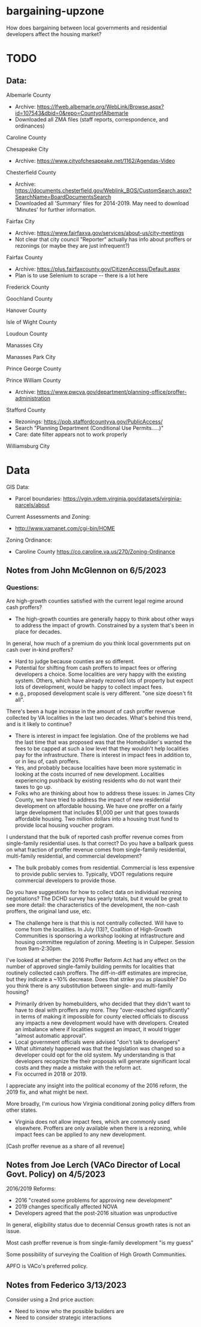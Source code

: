 # bargaining-upzone
How does bargaining between local governments and residential developers affect the housing market?

# TODO



## Data:
Albemarle County
- Archive: https://lfweb.albemarle.org/WebLink/Browse.aspx?id=107543&dbid=0&repo=CountyofAlbemarle
- Downloaded all ZMA files (staff reports, correspondence, and ordinances) 

Caroline County

Chesapeake City
- Archive: https://www.cityofchesapeake.net/1162/Agendas-Video

Chesterfield County
- Archive: https://documents.chesterfield.gov/Weblink_BOS/CustomSearch.aspx?SearchName=BoardDocumentsSearch
- Downloaded all 'Summary' files for 2014-2019. May need to download 'Minutes' for further information. 

Fairfax City
- Archive: https://www.fairfaxva.gov/services/about-us/city-meetings
- Not clear that city council "Reporter" actually has info about proffers or rezonings (or maybe they are just infrequent?)

Fairfax County
- Archive: https://plus.fairfaxcounty.gov/CitizenAccess/Default.aspx
- Plan is to use Selenium to scrape -- there is a lot here

Frederick County

Goochland County

Hanover County

Isle of Wight County

Loudoun County

Manasses City

Manasses Park City

Prince George County

Prince William County
- Archive: https://www.pwcva.gov/department/planning-office/proffer-administration

Stafford County 
- Rezonings: https://pob.staffordcountyva.gov/PublicAccess/
- Search "Planning Department (Conditional Use Permits.....)" 
- Care: date filter appears not to work properly

Williamsburg City







# Data
GIS Data:
- Parcel boundaries: https://vgin.vdem.virginia.gov/datasets/virginia-parcels/about

Current Assessments and Zoning:
- http://www.vamanet.com/cgi-bin/HOME

Zoning Ordinance:
- Caroline County https://co.caroline.va.us/270/Zoning-Ordinance

## Notes from John McGlennon on 6/5/2023

### Questions:
Are high-growth counties satisfied with the current legal regime around cash proffers?
- The high-growth counties are generally happy to think about other ways to address the impact of growth. Constrained by a system that's been in place for decades.

In general, how much of a premium do you think local governments put on cash over in-kind proffers?
- Hard to judge because counties are so different.
- Potential for shifting from cash proffers to impact fees or offering developers a choice. Some localities are very happy with the existing system. Others, which have already rezoned lots of property but expect lots of development, would be happy to collect impact fees.
- e.g., proposed development scale is very different. "one size doesn't fit all". 

There's been a huge increase in the amount of cash proffer revenue collected by VA localities in the last two decades. What's behind this trend, and is it likely to continue?
- There is interest in impact fee legislation. One of the problems we had the last time that was proposed was that the Homebuilder's wanted the fees to be capped at such a low level that they wouldn't help localities pay for the infrastructure. There is interest in impact fees in addition to, or in lieu of, cash proffers.
- Yes, and probably because localities have been more systematic in looking at the costs incurred of new development. Localities experiencing pushback by existing residents who do not want their taxes to go up.
- Folks who are thinking about how to address these issues: in James City County, we have tried to address the impact of new residential development on affordable housing. We have one proffer on a fairly large development that includes \$1,000 per unit that goes towards affordable housing. Two million dollars into a housing trust fund to provide local housing voucher program. 

I understand that the bulk of reported cash proffer revenue comes from single-family residential uses. Is that correct? Do you have a ballpark guess on what fraction of proffer revenue comes from single-family residential, multi-family residential, and commercial development?
- The bulk probably comes from residential. Commercial is less expensive to provide public servies to. Typically, VDOT regulations require commercial developers to provide those.

Do you have suggestions for how to collect data on individual rezoning negotiations? The DCHD survey has yearly totals, but it would be great to see more detail: the characteristics of the development, the non-cash proffers, the original land use, etc.
- The challenge here is that this is not centrally collected. Will have to come from the localities. In July (13)?, Coalition of High-Growth Communities is sponsoring a workshop looking at infrastructure and housing committee regulation of zoning. Meeting is in Culpeper. Session from 9am-2:30pm.

I've looked at whether the 2016 Proffer Reform Act had any effect on the number of approved single-family building permits for localities that routinely collected cash proffers. The diff-in-diff estimates are imprecise, but they indicate a ~10% decrease. Does that strike you as plausible? Do you think there is any substitution between single- and multi-family housing?
- Primarily driven by homebuilders, who decided that they didn't want to have to deal with proffers any more. They "over-reached significantly" in terms of making it impossible for county elected officials to discuss any impacts a new development would have with developers. Created an imbalance where if localities suggest an impact, it would trigger "almost automatic approval".
- Local government officials were advised "don't talk to developers"
- What ultimately happened was that the legislation was changed so a developer could opt for the old system. My understanding is that developers recognize the their proposals will generate significant local costs and they made a mistake with the reform act.
- Fix occurred in 2018 or 2019.

I appreciate any insight into the political economy of the 2016 reform, the 2019 fix, and what might be next.

More broadly, I'm curious how Virginia conditional zoning policy differs from other states.
- Virginia does not allow impact fees, which are commonly used elsewhere. Proffers are only available when there is a rezoning, while impact fees can be applied to any new development. 

[Cash proffer revenue as a share of all revenue]


## Notes from Joe Lerch (VACo Director of Local Govt. Policy) on 4/5/2023
2016/2019 Reforms:
- 2016 "created some problems for approving new development"
- 2019 changes specifically affected NOVA
- Developers agreed that the post-2016 situation was unproductive

In general, eligibility status due to decennial Census growth rates is not an issue.

Most cash proffer revenue is from single-family development "is my guess"

Some possibility of surveying the Coalition of High Growth Communities.

APFO is VACo's preferred policy.

## Notes from Federico 3/13/2023
Consider using a 2nd price auction:
- Need to know who the possible builders are
- Need to consider strategic interactions


